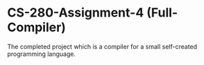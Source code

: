 # CS-280-Assignment-4 (Full-Compiler)
The completed project which is a compiler for a small self-created programming language.

